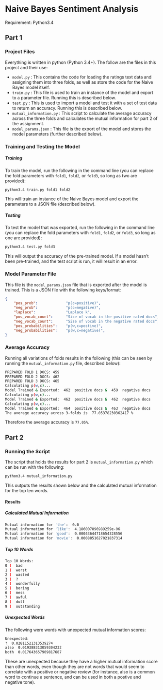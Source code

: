 # Naive Bayes Sentiment Analysis
Requirement: Python3.4

## Part 1

### Project Files
Everything is written in python (Python 3.4+). The follow are the files in this project and their use:
 - `model.py` : This contains the code for loading the ratings text data and assigning them into three folds, as well as store the code for the Naive Bayes model itself.
 - `train.py` : This file is used to train an instance of the model and export to a parameter file. Running this is described below.
 - `test.py` : This is used to import a model and test it with a set of test data to return an accuracy. Running this is described below.
 - `mutual_information.py` : This script to calculate the average accuracy across the three folds and calculates the mutual information for part 2 of the assignment.
 - `model_params.json` : This file is the export of the model and stores the model parameters (further described below).

### Training and Testing the Model
##### Training
To train the model, run the following in the command line (you can replace the fold parameters with `fold1`, `fold2`, or `fold3`, so long as two are provided):
```bash
python3.4 train.py fold1 fold2
```
This will train an instance of the Naive Bayes model and export the parameters to a JSON file (described below).

##### Testing
To test the model that was exported, run the following in the command line (you can replace the fold parameters with `fold1`, `fold2`, or `fold3`, so long as one are provided):
```bash
python3.4 test.py fold3
```
This will output the accuracy of the pre-trained model. If a model hasn't been pre-trained, and the test script is run, it will result in an error.

### Model Parameter File
This file is the `model_params.json` file that is exported after the model is trained. This is a JSON file with the following keys/format:
```json
{
    "pos_prob": 			"p(c=positive)",
    "neg_prob": 			"p(c=negative)",
    "laplace": 				"Laplace k",
    "pos_vocab_count": 		"Size of vocab in the positive rated docs",
    "neg_vocab_count": 		"Size of vocab in the negative rated docs",
    "pos_probabilities": 	"p(w,c=postive)",
    "neg_probabilities": 	"p(w,c=negative)",
}
```

### Average Accuracy
Running all variations of folds results in the following (this can be seen by running the `mutual_information.py` file, described below):
```bash
PREPARED FOLD 1 DOCS: 459
PREPARED FOLD 2 DOCS: 462
PREPARED FOLD 3 DOCS: 465
Calculating p(w,c)...
Model Trained & Exported:  462  positive docs &  459  negative docs
Calculating p(w,c)...
Model Trained & Exported:  462  positive docs &  462  negative docs
Calculating p(w,c)...
Model Trained & Exported:  464  positive docs &  463  negative docs
The average accuracy across 3-folds is  77.05378230362417 %
```
Therefore the average accuracy is `77.05%`.

## Part 2

### Running the Script
The script that holds the results for part 2 is `mutual_information.py` which can be run with the following:
```bash
python3.4 mutual_information.py
```
This outputs the results shown below and the calculated mutual information for the top ten words.

#### Results
##### Calculated Mutual Information
```bash
Mutual information for 'the':  0.0
Mutual information for 'like':  4.186007896989259e-06
Mutual information for 'good':  0.00043644718654328556
Mutual information for 'movie':  0.0008851627021837314
```
##### Top 10 Words
```bash
Top 10 Words:
0 )  bad
1 )  worst
2 )  wasted
3 )  ?
4 )  wonderfully
5 )  boring
6 )  mess
7 )  awful
8 )  dull
9 )  outstanding
```
##### Unexpected Words
The following were words with unexpected mutual information scores:
```bash
Unexpected:
?  0.02811521313539274
also  0.019388313059304232
both  0.017643657909817687
```
These are unexpected because they have a higher mutual information score than other words,
even though they are not words that would seem to correlate with a positive or negative review (for instance, also is a common word to continue a sentence, and can be used
in both a postive and negative tone).
